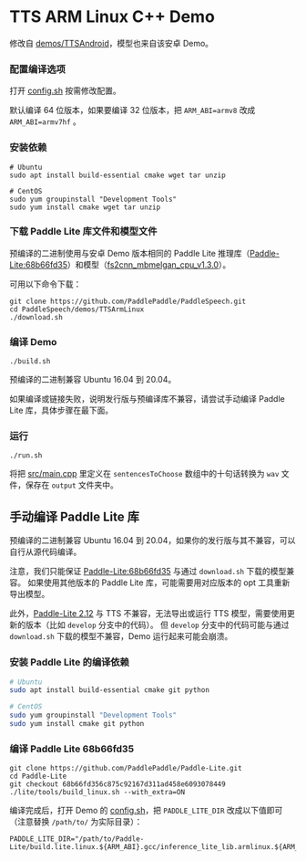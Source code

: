 # TTS ARM Linux C++ Demo

修改自 [demos/TTSAndroid](../TTSAndroid)，模型也来自该安卓 Demo。

### 配置编译选项

打开 [config.sh](config.sh) 按需修改配置。

默认编译 64 位版本，如果要编译 32 位版本，把 `ARM_ABI=armv8` 改成 `ARM_ABI=armv7hf` 。

### 安装依赖

```
# Ubuntu
sudo apt install build-essential cmake wget tar unzip

# CentOS
sudo yum groupinstall "Development Tools"
sudo yum install cmake wget tar unzip
```

### 下载 Paddle Lite 库文件和模型文件

预编译的二进制使用与安卓 Demo 版本相同的 Paddle Lite 推理库（[Paddle-Lite:68b66fd35](https://github.com/PaddlePaddle/Paddle-Lite/tree/68b66fd356c875c92167d311ad458e6093078449)）和模型（[fs2cnn_mbmelgan_cpu_v1.3.0](https://paddlespeech.bj.bcebos.com/demos/TTSAndroid/fs2cnn_mbmelgan_cpu_v1.3.0.tar.gz)）。

可用以下命令下载：

```
git clone https://github.com/PaddlePaddle/PaddleSpeech.git
cd PaddleSpeech/demos/TTSArmLinux
./download.sh
```

### 编译 Demo

```
./build.sh
```

预编译的二进制兼容 Ubuntu 16.04 到 20.04。

如果编译或链接失败，说明发行版与预编译库不兼容，请尝试手动编译 Paddle Lite 库，具体步骤在最下面。

### 运行

```
./run.sh
```

将把 [src/main.cpp](src/main.cpp) 里定义在 `sentencesToChoose` 数组中的十句话转换为 `wav` 文件，保存在 `output` 文件夹中。


## 手动编译 Paddle Lite 库

预编译的二进制兼容 Ubuntu 16.04 到 20.04，如果你的发行版与其不兼容，可以自行从源代码编译。

注意，我们只能保证 [Paddle-Lite:68b66fd35](https://github.com/PaddlePaddle/Paddle-Lite/tree/68b66fd356c875c92167d311ad458e6093078449) 与通过 `download.sh` 下载的模型兼容。
如果使用其他版本的 Paddle Lite 库，可能需要用对应版本的 opt 工具重新导出模型。

此外，[Paddle-Lite 2.12](https://github.com/PaddlePaddle/Paddle-Lite/releases/tag/v2.12) 与 TTS 不兼容，无法导出或运行 TTS 模型，需要使用更新的版本（比如 `develop` 分支中的代码）。
但 `develop` 分支中的代码可能与通过 `download.sh` 下载的模型不兼容，Demo 运行起来可能会崩溃。

### 安装 Paddle Lite 的编译依赖

```bash
# Ubuntu
sudo apt install build-essential cmake git python

# CentOS
sudo yum groupinstall "Development Tools"
sudo yum install cmake git python
```

### 编译 Paddle Lite 68b66fd35

```
git clone https://github.com/PaddlePaddle/Paddle-Lite.git
cd Paddle-Lite
git checkout 68b66fd356c875c92167d311ad458e6093078449
./lite/tools/build_linux.sh --with_extra=ON
```

编译完成后，打开 Demo 的 [config.sh](config.sh)，把 `PADDLE_LITE_DIR` 改成以下值即可（注意替换 `/path/to/` 为实际目录）：

```
PADDLE_LITE_DIR="/path/to/Paddle-Lite/build.lite.linux.${ARM_ABI}.gcc/inference_lite_lib.armlinux.${ARM_ABI}/cxx"
```
